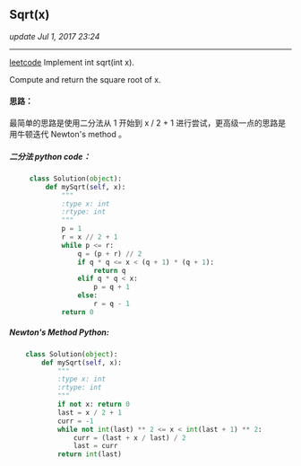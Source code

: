 ## Sqrt(x)
_update Jul 1, 2017 23:24_

---
[leetcode](https://leetcode.com/problems/sqrtx/#/description)
Implement int sqrt(int x).

Compute and return the square root of x.

#### 思路：
最简单的思路是使用二分法从 1 开始到 x / 2 + 1 进行尝试，更高级一点的思路是用牛顿迭代 Newton's method 。 

##### 二分法 python code：
```python
     class Solution(object):
         def mySqrt(self, x):
             """
             :type x: int
             :rtype: int
             """
             p = 1
             r = x // 2 + 1
             while p <= r:
                 q = (p + r) // 2
                 if q * q <= x < (q + 1) * (q + 1):
                     return q
                 elif q * q < x:
                     p = q + 1
                 else:
                     r = q - 1
             return 0
```

##### Newton's Method Python:
```python
    class Solution(object):
        def mySqrt(self, x):
            """
            :type x: int
            :rtype: int
            """
            if not x: return 0
            last = x / 2 + 1
            curr = -1
            while not int(last) ** 2 <= x < int(last + 1) ** 2:
                curr = (last + x / last) / 2
                last = curr
            return int(last)
```
